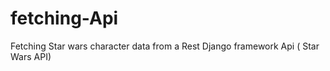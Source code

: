 # fetching-Api
Fetching Star wars character data from a Rest Django framework Api ( Star Wars API) 
